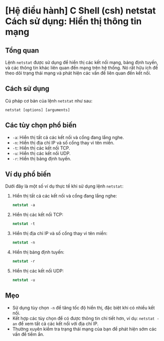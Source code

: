 # [Hệ điều hành] C Shell (csh) netstat Cách sử dụng: Hiển thị thông tin mạng

## Tổng quan
Lệnh `netstat` được sử dụng để hiển thị các kết nối mạng, bảng định tuyến, và các thông tin khác liên quan đến mạng trên hệ thống. Nó rất hữu ích để theo dõi trạng thái mạng và phát hiện các vấn đề liên quan đến kết nối.

## Cách sử dụng
Cú pháp cơ bản của lệnh `netstat` như sau:
```
netstat [options] [arguments]
```

## Các tùy chọn phổ biến
- `-a`: Hiển thị tất cả các kết nối và cổng đang lắng nghe.
- `-n`: Hiển thị địa chỉ IP và số cổng thay vì tên miền.
- `-t`: Hiển thị các kết nối TCP.
- `-u`: Hiển thị các kết nối UDP.
- `-r`: Hiển thị bảng định tuyến.

## Ví dụ phổ biến
Dưới đây là một số ví dụ thực tế khi sử dụng lệnh `netstat`:

1. Hiển thị tất cả các kết nối và cổng đang lắng nghe:
   ```csh
   netstat -a
   ```

2. Hiển thị các kết nối TCP:
   ```csh
   netstat -t
   ```

3. Hiển thị địa chỉ IP và số cổng thay vì tên miền:
   ```csh
   netstat -n
   ```

4. Hiển thị bảng định tuyến:
   ```csh
   netstat -r
   ```

5. Hiển thị các kết nối UDP:
   ```csh
   netstat -u
   ```

## Mẹo
- Sử dụng tùy chọn `-n` để tăng tốc độ hiển thị, đặc biệt khi có nhiều kết nối.
- Kết hợp các tùy chọn để có được thông tin chi tiết hơn, ví dụ: `netstat -an` để xem tất cả các kết nối với địa chỉ IP.
- Thường xuyên kiểm tra trạng thái mạng của bạn để phát hiện sớm các vấn đề tiềm ẩn.